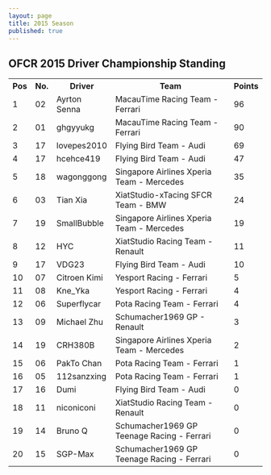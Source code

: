 ```yaml
---
layout: page
title: 2015 Season
published: true
---
```

## OFCR 2015 Driver Championship Standing  
<font size="2">
<table>
  <tr>
    <th>Pos</th>
    <th>No.</th>
    <th>Driver</th>
    <th>Team</th>
    <th>Points</th>
  </tr>
  <tr>
    <td>1</td>
    <td>02</td>
    <td>Ayrton Senna</td>
    <td>MacauTime Racing Team - Ferrari</td>
    <td>96</td>
  </tr>
  <tr>
    <td>2</td>
    <td>01</td>
    <td>ghgyyukg</td>
    <td>MacauTime Racing Team - Ferrari</td>
    <td>90</td>
  </tr>
  <tr>
    <td>3</td>
    <td>17</td>
    <td>lovepes2010</td>
    <td>Flying Bird Team - Audi</td>
    <td>69</td>
  </tr>
  <tr>
    <td>4</td>
    <td>17</td>
    <td>hcehce419</td>
    <td>Flying Bird Team - Audi</td>
    <td>47</td>
  </tr>
  <tr>
    <td>5</td>
    <td>18</td>
    <td>wagonggong</td>
    <td>Singapore Airlines Xperia Team - Mercedes</td>
    <td>35</td>
  </tr>
  <tr>
    <td>6</td>
    <td>03</td>
    <td>Tian Xia</td>
    <td>XiatStudio-xTacing SFCR Team - BMW</td>
    <td>24</td>
  </tr>
  <tr>
    <td>7</td>
    <td>19</td>
    <td>SmallBubble</td>
    <td>Singapore Airlines Xperia Team - Mercedes</td>
    <td>19</td>
  </tr>
  <tr>
    <td>8</td>
    <td>12</td>
    <td>HYC</td>
    <td>XiatStudio Racing Team - Renault</td>
    <td>11</td>
  </tr>
  <tr>
    <td>9</td>
    <td>17</td>
    <td>VDG23</td>
    <td>Flying Bird Team - Audi</td>
    <td>10</td>
  </tr>
  <tr>
    <td>10</td>
    <td>07</td>
    <td>Citroen Kimi</td>
    <td>Yesport Racing - Ferrari</td>
    <td>5</td>
  </tr>
  <tr>
    <td>11</td>
    <td>08</td>
    <td>Kne_Yka</td>
    <td>Yesport Racing - Ferrari</td>
    <td>4</td>
  </tr>
  <tr>
    <td>12</td>
    <td>06</td>
    <td>Superflycar</td>
    <td>Pota Racing Team - Ferrari</td>
    <td>4</td>
  </tr>
  <tr>
    <td>13</td>
    <td>09</td>
    <td>Michael Zhu</td>
    <td>Schumacher1969 GP - Renault</td>
    <td>3</td>
  </tr>
  <tr>
    <td>14</td>
    <td>19</td>
    <td>CRH380B</td>
    <td>Singapore Airlines Xperia Team - Mercedes</td>
    <td>2</td>
  </tr>
  <tr>
    <td>15</td>
    <td>06</td>
    <td>PakTo Chan</td>
    <td>Pota Racing Team - Ferrari</td>
    <td>1</td>
  </tr>
  <tr>
    <td>16</td>
    <td>05</td>
    <td>112sanzxing</td>
    <td>Pota Racing Team - Ferrari</td>
    <td>1</td>
  </tr>
  <tr>
    <td>17</td>
    <td>16</td>
    <td>Dumi</td>
    <td>Flying Bird Team - Audi</td>
    <td>0</td>
  </tr>
  <tr>
    <td>18</td>
    <td>11</td>
    <td>niconiconi</td>
    <td>XiatStudio Racing Team - Renault</td>
    <td>0</td>
  </tr>
  <tr>
    <td>19</td>
    <td>14</td>
    <td>Bruno Q</td>
    <td>Schumacher1969 GP Teenage Racing - Ferrari</td>
    <td>0</td>
  </tr>
  <tr>
    <td>20</td>
    <td>15</td>
    <td>SGP-Max</td>
    <td>Schumacher1969 GP Teenage Racing - Ferrari</td>
    <td>0</td>
  </tr>
</table>
</font>